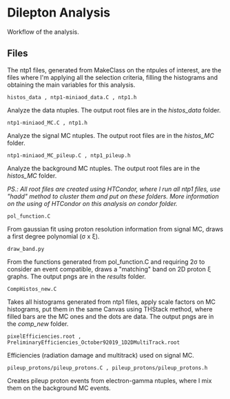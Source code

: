 # Dilepton Analysis

Workflow of the analysis.

## Files

The ntp1 files, generated from MakeClass on the ntpules of interest, are the files where I'm applying all the selection criteria, filling the histograms and obtaining the main variables for this analysis.

```
histos_data , ntp1-miniaod_data.C , ntp1.h
```

Analyze the data ntuples. The output root files are in the *histos_data* folder.

```
ntp1-miniaod_MC.C , ntp1.h
```

Analyze the signal MC ntuples. The output root files are in the *histos_MC* folder.

```
ntp1-miniaod_MC_pileup.C , ntp1_pileup.h
```

Analyze the background MC ntuples. The output root files are in the *histos_MC* folder.

*PS.: All root files are created using HTCondor, where I run all ntp1 files, use "hadd" method to cluster them and put on these folders. More information on the using of HTCondor on this analysis on condor folder.*

```
pol_function.C
```

From gaussian fit using proton resolution information from signal MC, draws a first degree polynomial (σ x ξ). 

```
draw_band.py
```

From the functions generated from pol_function.C and requiring 2σ to consider an event compatible, draws a "matching" band 
on 2D proton ξ graphs. The output pngs are in the *results* folder.

```
CompHistos_new.C
```

Takes all histograms generated from ntp1 files, apply scale factors on MC histograms, put them in the same Canvas using
THStack method, where filled bars are the MC ones and the dots are data. The output pngs are in the *comp_new* folder.

```
pixelEfficiencies.root , PreliminaryEfficiencies_October92019_1D2DMultiTrack.root
```

Efficiencies (radiation damage and multitrack) used on signal MC. 

```
pileup_protons/pileup_protons.C , pileup_protons/pileup_protons.h
```

Creates pileup proton events from electron-gamma ntuples, where I mix them on the background MC events.

